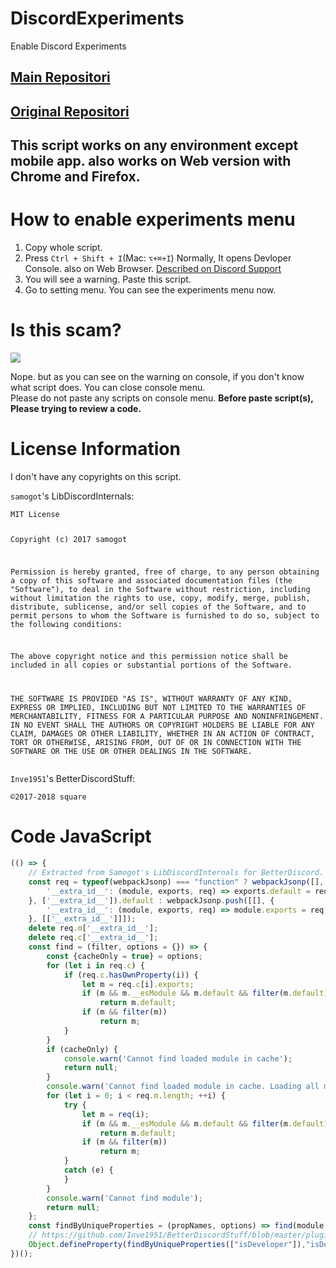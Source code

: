 # DiscordExperiments
Enable Discord Experiments

<h2><a href="https://github.com/HappyRogelio7/DiscordExperiments" rel="nofollow">Main Repositori</a></h2>

<h2><a href="https://gist.github.com/MPThLee/3ccb554b9d882abc6313330e38e5dfaa" rel="nofollow">Original Repositori</a></h2>


<td class="d-block comment-body markdown-body  js-comment-body user-select-contain">
          <h2>This script works on any environment except mobile app. also works on Web version with Chrome and Firefox.</h2>
<h1>How to enable experiments menu</h1>
<ol>
<li>Copy whole script.</li>
<li>Press <code>Ctrl + Shift + I</code>(Mac: <code>⌥+⌘+I</code>) Normally, It opens Devloper Console. also on Web Browser. <a href="https://support.discordapp.com/hc/en-us/articles/115001239472-Troubleshooting-Console-Log-Errors" rel="nofollow">Described on Discord Support</a></li>
<li>You will see a warning. Paste this script.</li>
<li>Go to setting menu. You can see the experiments menu now.</li>
</ol>
<h1>Is this scam?</h1>

<img style="-webkit-user-select: none;margin: auto;background-color: hsl(0, 0%, 90%);transition: background-color 300ms;" src="https://raw.githubusercontent.com/HappyRogelio7/DiscordExperiments/main/Wiki/Console-Discord-IMG-1.png">
          
<p>Nope. but as you can see on the warning on console, if you don't know what script does. You can close console menu.<br>
Please do not paste any scripts on console menu. <strong>Before paste script(s), Please trying to review a code.</strong></p>
<h1>License Information</h1>
<p>I don't have any copyrights on this script.</p>
<p><code>samogot</code>'s LibDiscordInternals:</p>
<pre><code>MIT License

Copyright (c) 2017 samogot

Permission is hereby granted, free of charge, to any person obtaining a copy
of this software and associated documentation files (the "Software"), to deal
in the Software without restriction, including without limitation the rights
to use, copy, modify, merge, publish, distribute, sublicense, and/or sell
copies of the Software, and to permit persons to whom the Software is
furnished to do so, subject to the following conditions:

The above copyright notice and this permission notice shall be included in all
copies or substantial portions of the Software.

THE SOFTWARE IS PROVIDED "AS IS", WITHOUT WARRANTY OF ANY KIND, EXPRESS OR
IMPLIED, INCLUDING BUT NOT LIMITED TO THE WARRANTIES OF MERCHANTABILITY,
FITNESS FOR A PARTICULAR PURPOSE AND NONINFRINGEMENT. IN NO EVENT SHALL THE
AUTHORS OR COPYRIGHT HOLDERS BE LIABLE FOR ANY CLAIM, DAMAGES OR OTHER
LIABILITY, WHETHER IN AN ACTION OF CONTRACT, TORT OR OTHERWISE, ARISING FROM,
OUT OF OR IN CONNECTION WITH THE SOFTWARE OR THE USE OR OTHER DEALINGS IN THE
SOFTWARE.
</code></pre>
<p><code>Inve1951</code>'s BetterDiscordStuff:</p>
<pre><code>©2017-2018 square
</code></pre>
      </td>
      
# Code JavaScript

```js
(() => {
    // Extracted from Samogot's LibDiscordInternals for BetterDiscord.
    const req = typeof(webpackJsonp) === "function" ? webpackJsonp([], {
        '__extra_id__': (module, exports, req) => exports.default = req
    }, ['__extra_id__']).default : webpackJsonp.push([[], {
        '__extra_id__': (module, exports, req) => module.exports = req
    }, [['__extra_id__']]]);
    delete req.m['__extra_id__'];
    delete req.c['__extra_id__'];
    const find = (filter, options = {}) => {
        const {cacheOnly = true} = options;
        for (let i in req.c) {
            if (req.c.hasOwnProperty(i)) {
                let m = req.c[i].exports;
                if (m && m.__esModule && m.default && filter(m.default))
                    return m.default;
                if (m && filter(m))
                    return m;
            }
        }
        if (cacheOnly) {
            console.warn('Cannot find loaded module in cache');
            return null;
        }
        console.warn('Cannot find loaded module in cache. Loading all modules may have unexpected side effects');
        for (let i = 0; i < req.m.length; ++i) {
            try {
                let m = req(i);
                if (m && m.__esModule && m.default && filter(m.default))
                    return m.default;
                if (m && filter(m))
                    return m;
            }
            catch (e) {
            }
        }
        console.warn('Cannot find module');
        return null;
    };
    const findByUniqueProperties = (propNames, options) => find(module => propNames.every(prop => module[prop] !== undefined), options);
    // https://github.com/Inve1951/BetterDiscordStuff/blob/master/plugins/discordexperiments.plugin.js
    Object.defineProperty(findByUniqueProperties(["isDeveloper"]),"isDeveloper",{get:_=>1,set:_=>_,configurable:true});
})();
```

